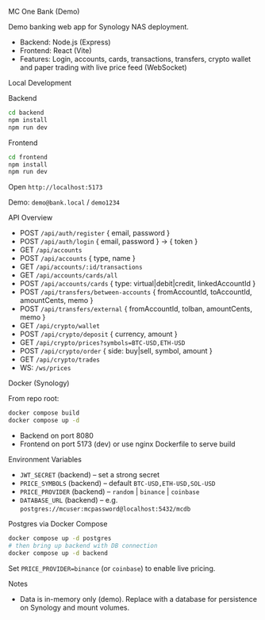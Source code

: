 MC One Bank (Demo)

Demo banking web app for Synology NAS deployment.

- Backend: Node.js (Express)
- Frontend: React (Vite)
- Features: Login, accounts, cards, transactions, transfers, crypto wallet and paper trading with live price feed (WebSocket)

Local Development

Backend

```bash
cd backend
npm install
npm run dev
```

Frontend

```bash
cd frontend
npm install
npm run dev
```

Open `http://localhost:5173`

Demo: `demo@bank.local` / `demo1234`

API Overview

- POST `/api/auth/register` { email, password }
- POST `/api/auth/login` { email, password } -> { token }
- GET `/api/accounts`
- POST `/api/accounts` { type, name }
- GET `/api/accounts/:id/transactions`
- GET `/api/accounts/cards/all`
- POST `/api/accounts/cards` { type: virtual|debit|credit, linkedAccountId }
- POST `/api/transfers/between-accounts` { fromAccountId, toAccountId, amountCents, memo }
- POST `/api/transfers/external` { fromAccountId, toIban, amountCents, memo }
- GET `/api/crypto/wallet`
- POST `/api/crypto/deposit` { currency, amount }
- GET `/api/crypto/prices?symbols=BTC-USD,ETH-USD`
- POST `/api/crypto/order` { side: buy|sell, symbol, amount }
- GET `/api/crypto/trades`
- WS: `/ws/prices`

Docker (Synology)

From repo root:

```bash
docker compose build
docker compose up -d
```

- Backend on port 8080
- Frontend on port 5173 (dev) or use nginx Dockerfile to serve build

Environment Variables

- `JWT_SECRET` (backend) – set a strong secret
- `PRICE_SYMBOLS` (backend) – default `BTC-USD,ETH-USD,SOL-USD`
 - `PRICE_PROVIDER` (backend) – `random` | `binance` | `coinbase`
 - `DATABASE_URL` (backend) – e.g. `postgres://mcuser:mcpassword@localhost:5432/mcdb`

Postgres via Docker Compose

```bash
docker compose up -d postgres
# then bring up backend with DB connection
docker compose up -d backend
```

Set `PRICE_PROVIDER=binance` (or `coinbase`) to enable live pricing.

Notes

- Data is in-memory only (demo). Replace with a database for persistence on Synology and mount volumes.


